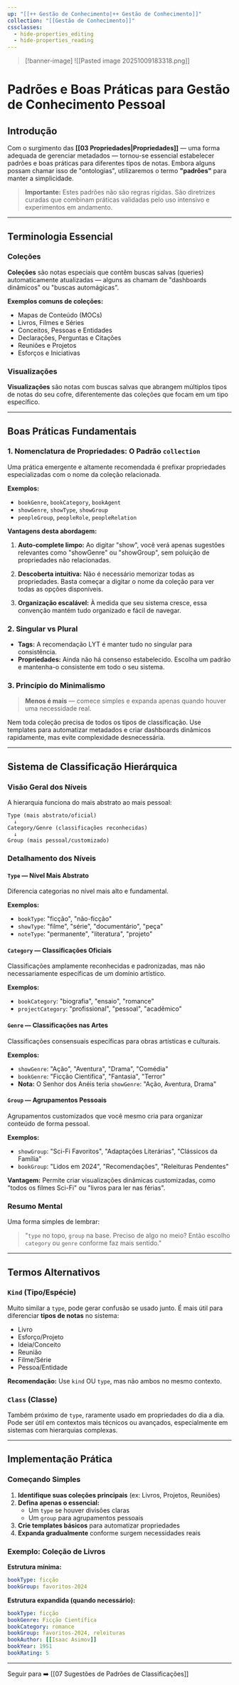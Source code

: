 ```yaml
---
up: "[[++ Gestão de Conhecimento|++ Gestão de Conhecimento]]"
collection: "[[Gestão de Conhecimento]]"
cssclasses:
  - hide-properties_editing
  - hide-properties_reading
---
```

>[!banner-image] ![[Pasted image 20251009183318.png]]

# Padrões e Boas Práticas para Gestão de Conhecimento Pessoal

## Introdução

Com o surgimento das **[[03 Propriedades|Propriedades]]** — uma forma adequada de gerenciar metadados — tornou-se essencial estabelecer padrões e boas práticas para diferentes tipos de notas. Embora alguns possam chamar isso de "ontologias", utilizaremos o termo **"padrões"** para manter a simplicidade.

> **Importante:** Estes padrões não são regras rígidas. São diretrizes curadas que combinam práticas validadas pelo uso intensivo e experimentos em andamento.

---

## Terminologia Essencial

### Coleções

**Coleções** são notas especiais que contêm buscas salvas (queries) automaticamente atualizadas — alguns as chamam de "dashboards dinâmicos" ou "buscas automágicas".

**Exemplos comuns de coleções:**

- Mapas de Conteúdo (MOCs)
- Livros, Filmes e Séries
- Conceitos, Pessoas e Entidades
- Declarações, Perguntas e Citações
- Reuniões e Projetos
- Esforços e Iniciativas

### Visualizações

**Visualizações** são notas com buscas salvas que abrangem múltiplos tipos de notas do seu cofre, diferentemente das coleções que focam em um tipo específico.

---

## Boas Práticas Fundamentais

### 1. Nomenclatura de Propriedades: O Padrão `collection`

Uma prática emergente e altamente recomendada é prefixar propriedades especializadas com o nome da coleção relacionada.

**Exemplos:**

- `bookGenre`, `bookCategory`, `bookAgent`
- `showGenre`, `showType`, `showGroup`
- `peopleGroup`, `peopleRole`, `peopleRelation`

**Vantagens desta abordagem:**

1. **Auto-complete limpo:** Ao digitar "show", você verá apenas sugestões relevantes como "showGenre" ou "showGroup", sem poluição de propriedades não relacionadas.
    
2. **Descoberta intuitiva:** Não é necessário memorizar todas as propriedades. Basta começar a digitar o nome da coleção para ver todas as opções disponíveis.
    
3. **Organização escalável:** À medida que seu sistema cresce, essa convenção mantém tudo organizado e fácil de navegar.
    

### 2. Singular vs Plural

- **Tags:** A recomendação LYT é manter tudo no singular para consistência.
- **Propriedades:** Ainda não há consenso estabelecido. Escolha um padrão e mantenha-o consistente em todo o seu sistema.

### 3. Princípio do Minimalismo

> **Menos é mais** — comece simples e expanda apenas quando houver uma necessidade real.

Nem toda coleção precisa de todos os tipos de classificação. Use templates para automatizar metadados e criar dashboards dinâmicos rapidamente, mas evite complexidade desnecessária.

---

## Sistema de Classificação Hierárquica

### Visão Geral dos Níveis

A hierarquia funciona do mais abstrato ao mais pessoal:

```
Type (mais abstrato/oficial)
  ↓
Category/Genre (classificações reconhecidas)
  ↓
Group (mais pessoal/customizado)
```

### Detalhamento dos Níveis

#### `Type` — Nível Mais Abstrato

Diferencia categorias no nível mais alto e fundamental.

**Exemplos:**

- `bookType`: "ficção", "não-ficção"
- `showType`: "filme", "série", "documentário", "peça"
- `noteType`: "permanente", "literatura", "projeto"

#### `Category` — Classificações Oficiais

Classificações amplamente reconhecidas e padronizadas, mas não necessariamente específicas de um domínio artístico.

**Exemplos:**

- `bookCategory`: "biografia", "ensaio", "romance"
- `projectCategory`: "profissional", "pessoal", "acadêmico"

#### `Genre` — Classificações nas Artes

Classificações consensuais específicas para obras artísticas e culturais.

**Exemplos:**

- `showGenre`: "Ação", "Aventura", "Drama", "Comédia"
- `bookGenre`: "Ficção Científica", "Fantasia", "Terror"
- **Nota:** O Senhor dos Anéis teria `showGenre`: "Ação, Aventura, Drama"

#### `Group` — Agrupamentos Pessoais

Agrupamentos customizados que você mesmo cria para organizar conteúdo de forma pessoal.

**Exemplos:**

- `showGroup`: "Sci-Fi Favoritos", "Adaptações Literárias", "Clássicos da Família"
- `bookGroup`: "Lidos em 2024", "Recomendações", "Releituras Pendentes"

**Vantagem:** Permite criar visualizações dinâmicas customizadas, como "todos os filmes Sci-Fi" ou "livros para ler nas férias".

### Resumo Mental

Uma forma simples de lembrar:

> "`type` no topo, `group` na base. Preciso de algo no meio? Então escolho `category` ou `genre` conforme faz mais sentido."

---

## Termos Alternativos

### `Kind` (Tipo/Espécie)

Muito similar a `type`, pode gerar confusão se usado junto. É mais útil para diferenciar **tipos de notas** no sistema:

- Livro
- Esforço/Projeto
- Ideia/Conceito
- Reunião
- Filme/Série
- Pessoa/Entidade

**Recomendação:** Use `kind` OU `type`, mas não ambos no mesmo contexto.

### `Class` (Classe)

Também próximo de `type`, raramente usado em propriedades do dia a dia. Pode ser útil em contextos mais técnicos ou avançados, especialmente em sistemas com hierarquias complexas.

---

## Implementação Prática

### Começando Simples

1. **Identifique suas coleções principais** (ex: Livros, Projetos, Reuniões)
2. **Defina apenas o essencial:**
    - Um `type` se houver divisões claras
    - Um `group` para agrupamentos pessoais
3. **Crie templates básicos** para automatizar propriedades
4. **Expanda gradualmente** conforme surgem necessidades reais

### Exemplo: Coleção de Livros

**Estrutura mínima:**

```yaml
bookType: ficção
bookGroup: favoritos-2024
```

**Estrutura expandida (quando necessário):**

```yaml
bookType: ficção
bookGenre: Ficção Científica
bookCategory: romance
bookGroup: favoritos-2024, releituras
bookAuthor: [[Isaac Asimov]]
bookYear: 1951
bookRating: 5
```

---

 Seguir para ➡️ [[07 Sugestões de Padrões de Classificações]]
